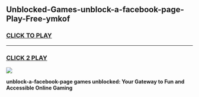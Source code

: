 
## Unblocked-Games-unblock-a-facebook-page-Play-Free-ymkof
<h3>
<a href="https://premium76.site?title=unblock-a-facebook-page&ref=21A">CLICK TO PLAY</a></h3>
<hr>

<h3>
<a href="https://premium76.site?title=unblock-a-facebook-page&ref=21A">CLICK 2 PLAY</a>
  
</h3>

<a href="https://premium76.site?title=unblock-a-facebook-page&ref=21A"><img src="https://clearcache.store/games.png"></a>


**unblock-a-facebook-page games unblocked: Your Gateway to Fun and Accessible Online Gaming**
